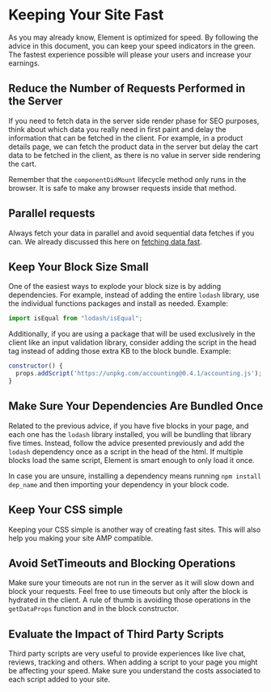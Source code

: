 # Keeping Your Site Fast

As you may already know, Element is optimized for speed. By following the advice in this document, you can keep your speed
indicators in the green. The fastest experience possible will please your users and increase your earnings.

## Reduce the Number of Requests Performed in the Server

If you need to fetch data in the server side render phase for SEO purposes, think about which data you really need in first
paint and delay the information that can be fetched in the client. For example, in a product details page, we can
fetch the product data in the server but delay the cart data to be fetched in the client, as there is no value in server
side rendering the cart.

Remember that the `componentDidMount` lifecycle method only runs in the browser. It is safe to make any browser requests
inside that method.

## Parallel requests

Always fetch your data in parallel and avoid sequential data fetches if you can. We already discussed this here on
[fetching data fast](/how-to/fetch-data-fast).

## Keep Your Block Size Small

One of the easiest ways to explode your block size is by adding dependencies. For example, instead of adding the entire `lodash`
library, use the individual functions packages and install as needed. Example:

```js
import isEqual from "lodash/isEqual";
```

Additionally, if you are using a package that will be used exclusively in the client like an input validation library, consider
adding the script in the head tag instead of adding those extra KB to the block bundle. Example:

```js
constructor() {
  props.addScript('https://unpkg.com/accounting@0.4.1/accounting.js');
}
```

## Make Sure Your Dependencies Are Bundled Once

Related to the previous advice, if you have five blocks in your page, and each one has the `lodash` library installed, you will
be bundling that library five times. Instead, follow the advice presented previously and add the `lodash` dependency once as a script
in the head of the html. If multiple blocks load the same script, Element is smart enough to only load it once.

In case you are unsure, installing a dependency means running `npm install dep_name` and then importing your dependency in your block code.

## Keep Your CSS simple

Keeping your CSS simple is another way of creating fast sites. This will also help you making your site AMP compatible.

## Avoid SetTimeouts and Blocking Operations

Make sure your timeouts are not run in the server as it will slow down and block your requests. Feel free to use timeouts but only after
the block is hydrated in the client. A rule of thumb is avoiding those operations in the `getDataProps` function and in the block constructor.

## Evaluate the Impact of Third Party Scripts

Third party scripts are very useful to provide experiences like live chat, reviews, tracking and others. When adding a script to your page
you might be affecting your speed. Make sure you understand the costs associated to each script added to your site.
